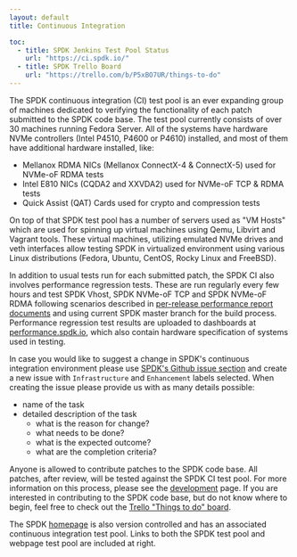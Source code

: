 ```yaml
---
layout: default
title: Continuous Integration

toc:
  - title: SPDK Jenkins Test Pool Status
    url: "https://ci.spdk.io/"
  - title: SPDK Trello Board
    url: "https://trello.com/b/P5xBO7UR/things-to-do"
---
```


The SPDK continuous integration (CI) test pool is an ever expanding group of machines dedicated to verifying the functionality of each patch submitted to the SPDK code base. The test pool currently consists of over 30 machines running Fedora Server. All of the systems have hardware NVMe controllers (Intel P4510, P4600 or P4610) installed, and most of them have additional hardware installed, like:

* Mellanox RDMA NICs (Mellanox ConnectX-4 & ConnectX-5) used for NVMe-oF RDMA tests
* Intel E810 NICs (CQDA2 and XXVDA2) used for NVMe-oF TCP & RDMA tests
* Quick Assist (QAT) Cards used for crypto and compression tests

On top of that SPDK test pool has a number of servers used as "VM Hosts" which are used for spinning up virtual machines using Qemu, Libvirt and Vagrant tools. These virtual machines, utilizing emulated NVMe drives and veth interfaces allow testing SPDK in virtualized environment using various Linux distributions (Fedora, Ubuntu, CentOS, Rocky Linux and FreeBSD).

In addition to usual tests run for each submitted patch, the SPDK CI also involves performance regression tests. These are run regularly every few hours and test SPDK Vhost, SPDK NVMe-oF TCP and SPDK NVMe-oF RDMA following scenarios described in [per-release performance report documents](https://spdk.io/doc/performance_reports.html) and using current SPDK master branch for the build process. Performance regression test results are uploaded to dashboards at [performance.spdk.io](https://performance.spdk.io/), which also contain hardware specification of systems used in testing.

In case you would like to suggest a change in SPDK's continuous integration environment please use [SPDK's Github issue section](https://github.com/spdk/spdk/issues) and create a new issue with `Infrastructure` and `Enhancement` labels selected. When creating the issue please provide us with as many details possible:

* name of the task
* detailed description of the task
  * what is the reason for change?
  * what needs to be done?
  * what is the expected outcome?
  * what are the completion criteria?

Anyone is allowed to contribute patches to the SPDK code base. All patches, after review, will be tested against the SPDK CI test pool. For more information on this process, please see the [development](http://www.spdk.io/development/) page. If you are interested in contributing to the SPDK code base, but do not know where to begin, feel free to check out the [Trello "Things to do" board](https://trello.com/b/P5xBO7UR/things-to-do).

The SPDK [homepage](http://www.spdk.io/) is also version controlled and has an associated continuous integration test pool. Links to both the SPDK test pool and webpage test pool are included at right.